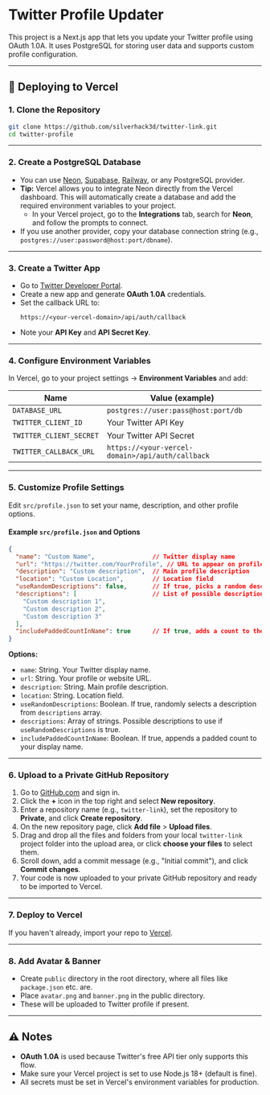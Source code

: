 # Twitter Profile Updater

This project is a Next.js app that lets you update your Twitter profile using OAuth 1.0A. It uses PostgreSQL for storing user data and supports custom profile configuration.

---

## 🚀 Deploying to Vercel

### 1. **Clone the Repository**

```bash
git clone https://github.com/silverhack3d/twitter-link.git
cd twitter-profile
```

---

### 2. **Create a PostgreSQL Database**

- You can use [Neon](https://neon.tech/), [Supabase](https://supabase.com/), [Railway](https://railway.app/), or any PostgreSQL provider.
- **Tip:** Vercel allows you to integrate Neon directly from the Vercel dashboard. This will automatically create a database and add the required environment variables to your project.
    - In your Vercel project, go to the **Integrations** tab, search for **Neon**, and follow the prompts to connect.
- If you use another provider, copy your database connection string (e.g., `postgres://user:password@host:port/dbname`).

---

### 3. **Create a Twitter App**

- Go to [Twitter Developer Portal](https://developer.twitter.com/en/portal/projects-and-apps).
- Create a new app and generate **OAuth 1.0A** credentials.
- Set the callback URL to:
  ```
  https://<your-vercel-domain>/api/auth/callback
  ```
- Note your **API Key** and **API Secret Key**.

---

### 4. **Configure Environment Variables**

In Vercel, go to your project settings → **Environment Variables** and add:

| Name                      | Value (example)                        |
|---------------------------|----------------------------------------|
| `DATABASE_URL`            | `postgres://user:pass@host:port/db`    |
| `TWITTER_CLIENT_ID`       | Your Twitter API Key                   |
| `TWITTER_CLIENT_SECRET`   | Your Twitter API Secret                |
| `TWITTER_CALLBACK_URL`    | `https://<your-vercel-domain>/api/auth/callback` |

---

### 5. **Customize Profile Settings**

Edit `src/profile.json` to set your name, description, and other profile options.

#### Example `src/profile.json` and Options

```json
{
  "name": "Custom Name",                // Twitter display name
  "url": "https://twitter.com/YourProfile", // URL to appear on profile
  "description": "Custom description",  // Main profile description
  "location": "Custom Location",        // Location field
  "useRandomDescriptions": false,       // If true, picks a random description from 'descriptions'
  "descriptions": [                     // List of possible descriptions (used if above is true)
    "Custom description 1",
    "Custom description 2",
    "Custom description 3"
  ],
  "includePaddedCountInName": true      // If true, adds a count to the name
}
```

**Options:**

- `name`: String. Your Twitter display name.
- `url`: String. Your profile or website URL.
- `description`: String. Main profile description.
- `location`: String. Location field.
- `useRandomDescriptions`: Boolean. If true, randomly selects a description from `descriptions` array.
- `descriptions`: Array of strings. Possible descriptions to use if `useRandomDescriptions` is true.
- `includePaddedCountInName`: Boolean. If true, appends a padded count to your display name.

---

### 6. **Upload to a Private GitHub Repository**

1. Go to [GitHub.com](https://github.com/) and sign in.
2. Click the **+** icon in the top right and select **New repository**.
3. Enter a repository name (e.g., `twitter-link`), set the repository to **Private**, and click **Create repository**.
4. On the new repository page, click **Add file** > **Upload files**.
5. Drag and drop all the files and folders from your local `twitter-link` project folder into the upload area, or click **choose your files** to select them.
6. Scroll down, add a commit message (e.g., "Initial commit"), and click **Commit changes**.
7. Your code is now uploaded to your private GitHub repository and ready to be imported to Vercel.

---

### 7. **Deploy to Vercel**

If you haven't already, import your repo to [Vercel](https://vercel.com/import/git).

---

### 8. **Add Avatar & Banner**

- Create `public` directory in the root directory, where all files like `package.json` etc. are.
- Place `avatar.png` and `banner.png` in the public directory.
- These will be uploaded to Twitter profile if present.

---

## ⚠️ Notes

- **OAuth 1.0A** is used because Twitter's free API tier only supports this flow.
- Make sure your Vercel project is set to use Node.js 18+ (default is fine).
- All secrets must be set in Vercel's environment variables for production.